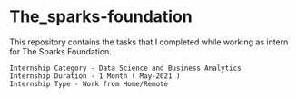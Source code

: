 # The_sparks-foundation

This repository contains the tasks that I completed while working as intern for The Sparks Foundation.

    Internship Category - Data Science and Business Analytics
    Internship Duration - 1 Month ( May-2021 )
    Internship Type - Work from Home/Remote
    
    
